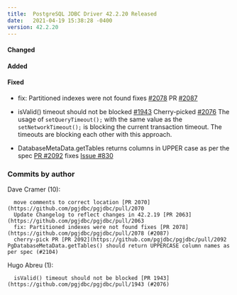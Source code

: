 ```yaml
---
title:  PostgreSQL JDBC Driver 42.2.20 Released
date:   2021-04-19 15:38:28 -0400
version: 42.2.20
---
```


#### Changed

#### Added

#### Fixed

* fix: Partitioned indexes were not found fixes [#2078](https://github.com/pgjdbc/pgjdbc/issues/2078) PR [#2087](https://github.com/pgjdbc/pgjdbc/pull/2087)

* isValid() timeout should not be blocked [#1943](https://github.com/pgjdbc/pgjdbc/pull/1943) Cherry-picked [#2076](https://github.com/pgjdbc/pgjdbc/pull/2076)
  The usage of `setQueryTimeout();` with the same value as the `setNetworkTimeout();` is blocking the current transaction timeout.
  The timeouts are blocking each other with this approach.
* DatabaseMetaData.getTables returns columns in UPPER case as per the spec [PR #2092](https://github.com/pgjdbc/pgjdbc/pull/2092) fixes [Issue #830](https://github.com/pgjdbc/pgjdbc/issues/830)

<!--more-->

### Commits by author

Dave Cramer (10):

      move comments to correct location [PR 2070](https://github.com/pgjdbc/pgjdbc/pull/2070
      Update Changelog to reflect changes in 42.2.19 [PR 2063](https://github.com/pgjdbc/pgjdbc/pull/2063
      fix: Partitioned indexes were not found fixes [PR 2078](https://github.com/pgjdbc/pgjdbc/pull/2078 (#2087)
      cherry-pick PR [PR 2092](https://github.com/pgjdbc/pgjdbc/pull/2092 PgDatabaseMetaData.getTables() should return UPPERCASE column names as per spec (#2104)

Hugo Abreu (1):

      isValid() timeout should not be blocked [PR 1943](https://github.com/pgjdbc/pgjdbc/pull/1943 (#2076)

